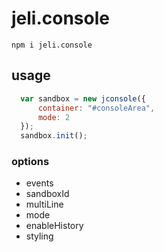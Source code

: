 # jeli.console
```
npm i jeli.console
```
## usage
```javascript
  var sandbox = new jconsole({
      container: "#consoleArea",
      mode: 2
  });
  sandbox.init();
 ```
 
 ### options
 - events
 - sandboxId
 - multiLine
 - mode
 - enableHistory
 - styling
